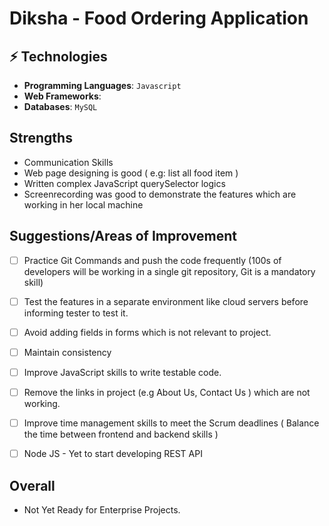 # Diksha - Food Ordering Application


## ⚡ Technologies

* **Programming Languages**: `Javascript` 
* **Web Frameworks**: 
* **Databases**: `MySQL` 

## Strengths

* Communication Skills
* Web page designing is good ( e.g: list all food item ) 
* Written complex JavaScript querySelector logics
* Screenrecording was good to demonstrate the features which are working in her local machine

## Suggestions/Areas of Improvement

- [ ] Practice Git Commands and push the code frequently (100s of developers will be working in a single git repository, Git is a mandatory skill)
- [ ] Test the features in a separate environment like cloud servers before informing tester to test it.
- [ ] Avoid adding fields in forms which is not relevant to project.
- [ ] Maintain consistency
- [ ] Improve JavaScript skills to write testable code. 
- [ ] Remove the links in project (e.g About Us, Contact Us ) which are not working.
- [ ] Improve time management skills to meet the Scrum deadlines  ( Balance the time between frontend and backend skills )
- [ ] Node JS - Yet to start developing REST API


## Overall

- Not Yet Ready for Enterprise Projects.
